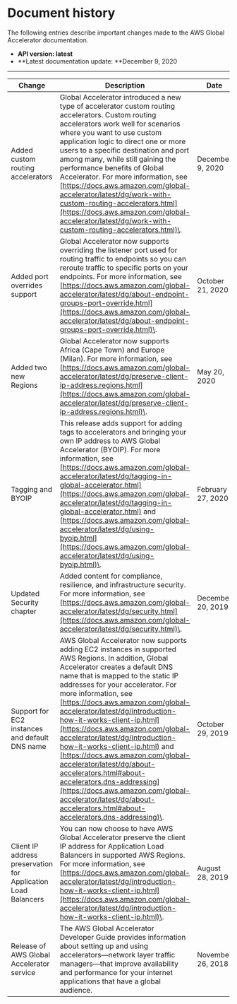 # Document history<a name="WhatsNew"></a>

The following entries describe important changes made to the AWS Global Accelerator documentation\.
+ **API version: latest**
+ **Latest documentation update: **December 9, 2020


****  

| Change | Description | Date | 
| --- | --- | --- | 
| Added custom routing accelerators | Global Accelerator introduced a new type of accelerator custom routing accelerators\. Custom routing accelerators work well for scenarios where you want to use custom application logic to direct one or more users to a specific destination and port among many, while still gaining the performance benefits of Global Accelerator\. For more information, see [https://docs.aws.amazon.com/global-accelerator/latest/dg/work-with-custom-routing-accelerators.html](https://docs.aws.amazon.com/global-accelerator/latest/dg/work-with-custom-routing-accelerators.html)\. | December 9, 2020 | 
| Added port overrides support | Global Accelerator now supports overriding the listener port used for routing traffic to endpoints so you can reroute traffic to specific ports on your endpoints\. For more information, see [https://docs.aws.amazon.com/global-accelerator/latest/dg/about-endpoint-groups-port-override.html](https://docs.aws.amazon.com/global-accelerator/latest/dg/about-endpoint-groups-port-override.html)\. | October 21, 2020 | 
| Added two new Regions | Global Accelerator now supports Africa \(Cape Town\) and Europe \(Milan\)\. For more information, see [https://docs.aws.amazon.com/global-accelerator/latest/dg/preserve-client-ip-address.regions.html](https://docs.aws.amazon.com/global-accelerator/latest/dg/preserve-client-ip-address.regions.html)\. | May 20, 2020 | 
| Tagging and BYOIP | This release adds support for adding tags to accelerators and bringing your own IP address to AWS Global Accelerator \(BYOIP\)\. For more information, see [https://docs.aws.amazon.com/global-accelerator/latest/dg/tagging-in-global-accelerator.html](https://docs.aws.amazon.com/global-accelerator/latest/dg/tagging-in-global-accelerator.html) and [https://docs.aws.amazon.com/global-accelerator/latest/dg/using-byoip.html](https://docs.aws.amazon.com/global-accelerator/latest/dg/using-byoip.html)\. | February 27, 2020 | 
| Updated Security chapter | Added content for compliance, resilience, and infrastructure security\. For more information, see [https://docs.aws.amazon.com/global-accelerator/latest/dg/security.html](https://docs.aws.amazon.com/global-accelerator/latest/dg/security.html)\. | December 20, 2019 | 
| Support for EC2 instances and default DNS name | AWS Global Accelerator now supports adding EC2 instances in supported AWS Regions\. In addition, Global Accelerator creates a default DNS name that is mapped to the static IP addresses for your accelerator\. For more information, see [https://docs.aws.amazon.com/global-accelerator/latest/dg/introduction-how-it-works-client-ip.html](https://docs.aws.amazon.com/global-accelerator/latest/dg/introduction-how-it-works-client-ip.html) and [https://docs.aws.amazon.com/global-accelerator/latest/dg/about-accelerators.html#about-accelerators.dns-addressing](https://docs.aws.amazon.com/global-accelerator/latest/dg/about-accelerators.html#about-accelerators.dns-addressing)\. | October 29, 2019 | 
| Client IP address preservation for Application Load Balancers | You can now choose to have AWS Global Accelerator preserve the client IP address for Application Load Balancers in supported AWS Regions\. For more information, see [https://docs.aws.amazon.com/global-accelerator/latest/dg/introduction-how-it-works-client-ip.html](https://docs.aws.amazon.com/global-accelerator/latest/dg/introduction-how-it-works-client-ip.html)\. | August 28, 2019 | 
| Release of AWS Global Accelerator service | The AWS Global Accelerator Developer Guide provides information about setting up and using accelerators—network layer traffic managers—that improve availability and performance for your internet applications that have a global audience\. | November 26, 2018 | 
